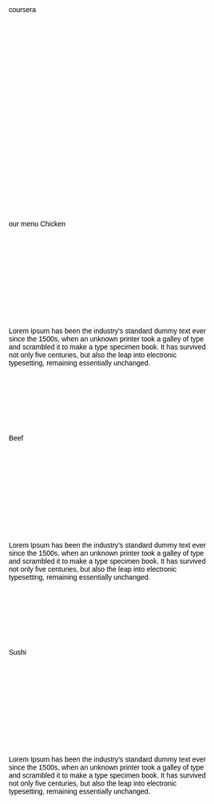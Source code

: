 coursera <!doctype html>

<title>my new webpage</title> <style>
p {
	width: 80%;
	height: 200px;
	box-sizing: border-box;
	margin-right: auto;
	margin-left: auto;
	font-family:helvetica;
	color: black;
  }
  .style{
     text-align: center;
  }
  h2{
  	
	margin: 0px;
	padding: 0px;
	font-family:helvetica;
	color: white;
	float: right;
	background-color: maroon;
  }
 
  
  .row {
width: 100%;
} @media(min-width: 992px){ .col-lg-1, .col-lg-2, .col-lg-3, .col-lg-4, .col-lg-5, .col-lg-6, .col-lg-7, .col-lg-8, .col-lg-9, .col-lg-10, .col-lg-11, .col-lg-12 { float: left; border: 10px solid green; background-color: orange; padding: 0px; margin: 40px; border: 70px; } .col-lg-1{ width: 8.33%; } .col-lg-2{ width: 16.66%; } .col-lg-3{ width: 25%; } .col-lg-4{ width: 33%; } .col-lg-5{ width:41.66%; } .col-lg-6{ width: 50%; } .col-lg-7{ width: 58.33%; } .col-lg-8{ width: 66.66%; } .col-lg-9{ width: 74.99%; } .col-lg-10{ width: 83.33%; } .col-lg-11{ width: 91.66%; } .col-lg-12{ width: 100%; } } @media(min-width: 768px)and (max-width: 991px){ .col-md-1, .col-md-2, .col-md-3, .col-md-4, .col-md-5, .col-md-6, .col-md-7, .col-md-8, .col-md-9, .col-md-10, .col-md-11, .col-md-12 { float: left; border: 1px solid green; background-color: orange; padding: 0px; margin: 4px; border: 50px;

}
.col-md-1{ width: 8.33%; } .col-md-2{

width: 16.66%;
} .col-md-3{ width: 25%; } .col-md-4{ width: 33%; } .col-md-5{ width:41.66%; } .col-md-6{ width: 50%; } .col-md-7{ width: 58.33%; } .col-md-8{ width: 66.66%; } .col-md-9{ width: 74.99%; } .col-md-10{ width: 83.33%; } .col-md-11{ width: 91.66%; } .col-md-12{ width: 100%; } } @media(max-width: 767px){ .col-sm-1, .col-sm-2, .col-sm-3, .col-sm-4, .col-sm-5, .col-sm-6, .col-sm-7, .col-sm-8, .col-sm-9, .col-sm-10, .col-sm-11, .col-sm-12 { float: left; border: 1px solid green; background-color: orange; padding: 10px; margin: 10px; border: 30px; }

.col-sm-1{ width: 8.33%; } .col-sm-2{ width: 16.66%; } .col-sm-3{ width: 25%; } .col-sm-4{ width: 33%; } .col-sm-5{ width:41.66%; } .col-sm-6{ width: 50%; } .col-sm-7{ width: 58.33%; } .col-sm-8{ width: 66.66%; } .col-sm-9{ width: 74.99%; } .col-sm-10{ width: 83.33%; } .col-sm-11{ width: 91.66%; } .col-sm-12{ width: 100%; }

} </style>

our menu
Chicken


Lorem Ipsum has been the industry's standard dummy text ever since the 1500s, when an unknown printer took a galley of type and scrambled it to make a type specimen book. It has survived not only five centuries, but also the leap into electronic typesetting, remaining essentially unchanged.

Beef


Lorem Ipsum has been the industry's standard dummy text ever since the 1500s, when an unknown printer took a galley of type and scrambled it to make a type specimen book. It has survived not only five centuries, but also the leap into electronic typesetting, remaining essentially unchanged.

Sushi


Lorem Ipsum has been the industry's standard dummy text ever since the 1500s, when an unknown printer took a galley of type and scrambled it to make a type specimen book. It has survived not only five centuries, but also the leap into electronic typesetting, remaining essentially unchanged.

</div>	
